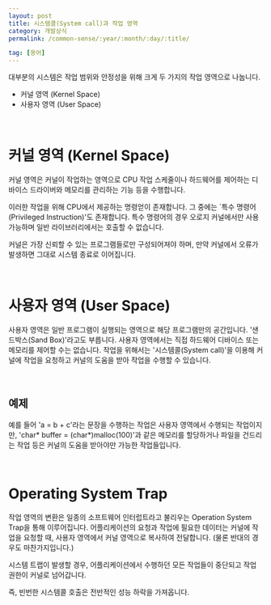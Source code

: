 ```yaml
---
layout: post
title: 시스템콜(System call)과 작업 영역
category: 개발상식
permalink: /common-sense/:year/:month/:day/:title/

tag: [용어]
---
```


대부분의 시스템은 작업 범위와 안정성을 위해 크게 두 가지의 작업 영역으로 나눕니다.

* 커널 영역 (Kernel Space)
* 사용자 영역 (User Space)

<br>

# 커널 영역 (Kernel Space)

커널 영역은 커널이 작업하는 영역으로 CPU 작업 스케줄이나 하드웨어를 제어하는 디바이스 드라이버와 메모리를 관리하는 기능 등을 수행합니다.

이러한 작업을 위해 CPU에서 제공하는 명령얻이 존재합니다. 그 중에는 `특수 명령어(Privileged Instruction)'도 존재합니다. 특수 명령어의 경우 오로지 커널에서만 사용 가능하며 일반 라이브러리에서는 호출할 수 없습니다.

커널은 가장 신뢰할 수 있는 프로그램들로만 구성되어져야 하며, 만약 커널에서 오류가 발생하면 그대로 시스템 종료로 이어집니다.

<br>

# 사용자 영역 (User Space)

사용자 영역은 일반 프로그램이 실행되는 영역으로 해당 프로그램만의 공간입니다. '샌드박스(Sand Box)'라고도 부릅니다. 사용자 영역에서는 직접 하드웨어 디바이스 또는 메모리를 제어할 수는 없습니다. 작업을 위해서는 '시스템콜(System call)'을 이용해 커널에 작업을 요청하고 커널의 도움을 받아 작업을 수행할 수 있습니다.

<br>

## 예제

예를 들어 'a = b + c'라는 문장을 수행하는 작업은 사용자 영역에서 수행되는 작업이지만, 'char* buffer = (char*)malloc(100)'과 같은 메모리를 할당하거나 파일을 건드리는 작업 등은 커널의 도움을 받아야만 가능한 작업들입니다.

<br>

# Operating System Trap

작업 영역의 변환은 일종의 소프트웨어 인터럽트라고 불리우는 Operation System Trap을 통해 이루어집니다. 어플리케이션의 요청과 작업에 필요한 데이터는 커널에 작업을 요청할 때, 사용자 영역에서 커널 영역으로 복사하여 전달합니다. (물론 반대의 경우도 마찬가지입니다.)

시스템 트랩이 발생할 경우, 어플리케이션에서 수행하던 모든 작업들이 중단되고 작업 권한이 커널로 넘어갑니다. 

즉, 빈번한 시스템콜 호출은 전반적인 성능 하락을 가져옵니다. 